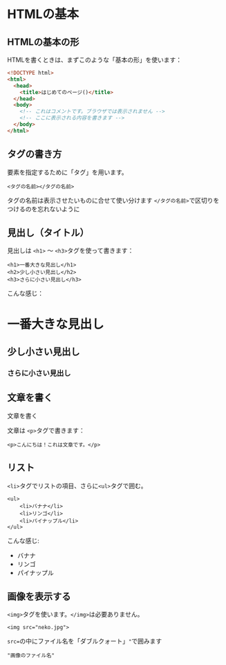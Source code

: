 # HTMLの基本

## HTMLの基本の形

HTMLを書くときは、まずこのような「基本の形」を使います：

```html
<!DOCTYPE html>
<html>
  <head>
    <title>はじめてのページ()</title>
  </head>
  <body>
    <!-- これはコメントです。ブラウザでは表示されません -->
    <!-- ここに表示される内容を書きます -->
  </body>
</html>
```
## タグの書き方
要素を指定するために「タグ」を用います。
```
<タグの名前></タグの名前>
```
タグの名前は表示させたいものに合せて使い分けます
`</タグの名前>`で区切りをつけるのを忘れないように

## 見出し（タイトル）

見出しは `<h1>` ～ `<h3>`タグを使って書きます：
```
<h1>一番大きな見出し</h1>
<h2>少し小さい見出し</h2>
<h3>さらに小さい見出し</h3>
```
こんな感じ：
# 一番大きな見出し
## 少し小さい見出し
### さらに小さい見出し

## 文章を書く
文章を書く

文章は `<p>`タグで書きます：
```
<p>こんにちは！これは文章です。</p>
```
## リスト
`<li>`タグでリストの項目、さらに`<ul>`タグで囲む。
```
<ul>
    <li>バナナ</li>
    <li>リンゴ</li>
    <li>パイナップル</li>
</ul>
```
こんな感じ: 
- バナナ
- リンゴ
- パイナップル

## 画像を表示する
`<img>`タグを使います。`</img>`は必要ありません。
```
<img src="neko.jpg">
```
`src=`の中にファイル名を「ダブルクォート」`"`で囲みます
```
"画像のファイル名"
```

